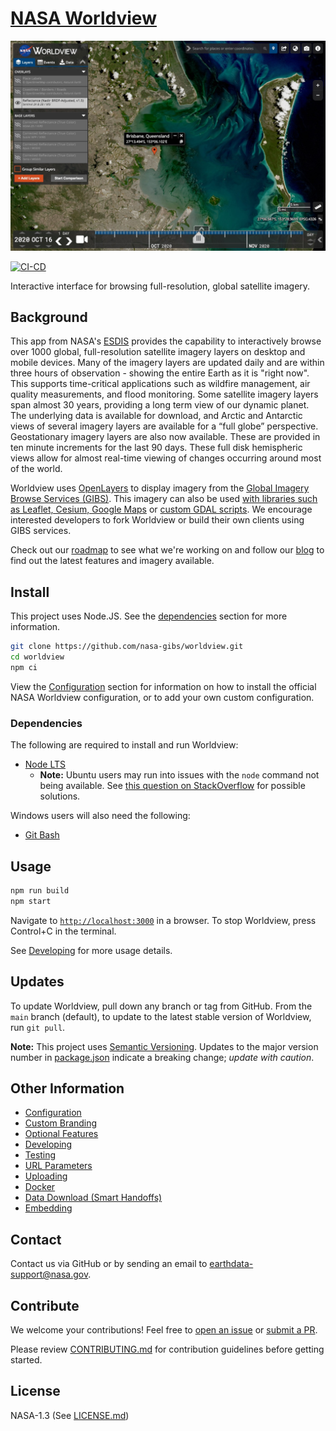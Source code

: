 # [NASA Worldview](https://worldview.earthdata.nasa.gov)

[![Worldview Screenshot](/web/images/readme-preview.jpg)](https://worldview.earthdata.nasa.gov)

[![CI-CD](https://github.com/nasa-gibs/worldview/actions/workflows/ci-cd.yml/badge.svg)](https://github.com/nasa-gibs/worldview/actions/workflows/ci-cd.yml)

Interactive interface for browsing full-resolution, global satellite imagery.

## Background

This app from NASA's [ESDIS](https://earthdata.nasa.gov/esdis) provides the
capability to interactively browse over 1000 global, full-resolution satellite
imagery layers on desktop and mobile devices. Many of the imagery layers are
updated daily and are within three hours of observation - showing the entire Earth as it is
"right now". This supports time-critical applications such as wildfire
management, air quality measurements, and flood monitoring. Some satellite
imagery layers span almost 30 years, providing a long term view of our dynamic
planet. The underlying data is available for download, and Arctic and Antarctic
views of several imagery layers are available for a “full globe” perspective. Geostationary imagery layers are also now available. These are provided in ten minute increments for the last 90 days. These full disk hemispheric views allow for almost real-time viewing of changes occurring around most of the world.

Worldview uses [OpenLayers](http://openlayers.org/) to display imagery from the
[Global Imagery Browse Services (GIBS)](https://earthdata.nasa.gov/gibs). This
imagery can also be used [with libraries such as Leaflet, Cesium, Google Maps](https://nasa-gibs.github.io/gibs-api-docs/map-library-usage/)
or [custom GDAL scripts](https://nasa-gibs.github.io/gibs-api-docs/map-library-usage/#gdal).
We encourage interested developers to fork Worldview or build their own clients
using GIBS services.

Check out our [roadmap](https://github.com/orgs/nasa-gibs/projects/3/views/1)
to see what we're working on and follow our [blog](https://wiki.earthdata.nasa.gov/pages/viewrecentblogposts.action?key=GIBS)
to find out the latest features and imagery available.

## Install

This project uses Node.JS. See the [dependencies](#dependencies) section for more information.

```bash
git clone https://github.com/nasa-gibs/worldview.git
cd worldview
npm ci
```

View the [Configuration](doc/config/configuration.md) section for information on how to install the official NASA Worldview configuration, or to add your own custom configuration.

### Dependencies

The following are required to install and run Worldview:

- [Node LTS](https://nodejs.org/en/download/)
  - **Note:** Ubuntu users may run into issues with the `node` command not being available. See [this question on StackOverflow](https://stackoverflow.com/q/18130164/417629) for possible solutions.

Windows users will also need the following:

- [Git Bash](https://git-scm.com/downloads)


## Usage

```bash
npm run build
npm start
```

Navigate to [`http://localhost:3000`](http://localhost:3000) in a browser. To stop Worldview, press Control+C in the terminal.

See [Developing](doc/developing.md) for more usage details.

## Updates

To update Worldview, pull down any branch or tag from GitHub. From the `main` branch (default), to update to the latest stable version of Worldview, run `git pull`.

**Note:** This project uses [Semantic Versioning](https://semver.org/). Updates to the major version number in [package.json](package.json) indicate a breaking change; _update with caution_.

## Other Information

- [Configuration](doc/config/configuration.md)
- [Custom Branding](doc/branding.md)
- [Optional Features](doc/features.md)
- [Developing](doc/developing.md)
- [Testing](doc/testing.md)
- [URL Parameters](doc/url_parameters.md)
- [Uploading](doc/upload.md)
- [Docker](doc/docker.md)
- [Data Download (Smart Handoffs)](doc/smart_handoffs.md)
- [Embedding](doc/embed.md)

## Contact

Contact us via GitHub or by sending an email to
[earthdata-support@nasa.gov](mailto:earthdata-support@nasa.gov).

## Contribute

We welcome your contributions! Feel free to [open an issue](https://github.com/nasa-gibs/worldview/issues/new/choose) or [submit a PR](https://github.com/nasa-gibs/worldview/compare).

Please review [CONTRIBUTING.md](.github/CONTRIBUTING.md) for contribution guidelines before getting started.

## License

NASA-1.3 (See [LICENSE.md](LICENSE.md))
